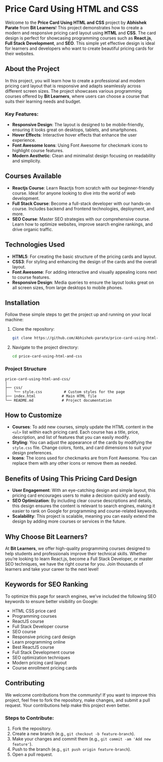 # Price Card Using HTML and CSS

Welcome to the **Price Card Using HTML and CSS** project by **Abhishek Parate** from **Bit Learners**! This project demonstrates how to create a modern and responsive pricing card layout using **HTML** and **CSS**. The card design is perfect for showcasing programming courses such as **React.js**, **Full Stack Development**, and **SEO**. This simple yet effective design is ideal for learners and developers who want to create beautiful pricing cards for their websites.

## About the Project

In this project, you will learn how to create a professional and modern pricing card layout that is responsive and adapts seamlessly across different screen sizes. The project showcases various programming courses offered by **Bit Learners**, where users can choose a course that suits their learning needs and budget.

### Key Features:

- **Responsive Design**: The layout is designed to be mobile-friendly, ensuring it looks great on desktops, tablets, and smartphones.
- **Hover Effects**: Interactive hover effects that enhance the user experience.
- **Font Awesome Icons**: Using Font Awesome for checkmark icons to highlight course features.
- **Modern Aesthetic**: Clean and minimalist design focusing on readability and simplicity.

## Courses Available

- **Reactjs Course**: Learn Reactjs from scratch with our beginner-friendly course. Ideal for anyone looking to dive into the world of web development.
- **Full Stack Course**: Become a full-stack developer with our hands-on course. Includes backend and frontend technologies, deployment, and more.
- **SEO Course**: Master SEO strategies with our comprehensive course. Learn how to optimize websites, improve search engine rankings, and drive organic traffic.

## Technologies Used

- **HTML5**: For creating the basic structure of the pricing cards and layout.
- **CSS3**: For styling and enhancing the design of the cards and the overall layout.
- **Font Awesome**: For adding interactive and visually appealing icons next to course features.
- **Responsive Design**: Media queries to ensure the layout looks great on all screen sizes, from large desktops to mobile phones.

## Installation

Follow these simple steps to get the project up and running on your local machine:


1. Clone the repository:
   ```bash
   git clone https://github.com/Abhishek-parate/price-card-using-html-and-css.git
   ```

2. Navigate to the project directory:
   ```bash
   cd price-card-using-html-and-css
   ```

### Project Structure

```
price-card-using-html-and-css/
│
├── css/
│   └── style.css          # Custom styles for the page
├── index.html            # Main HTML file
└── README.md             # Project documentation
```

## How to Customize

- **Courses**: To add new courses, simply update the HTML content in the `<ul>` list within each pricing card. Each course has a title, price, description, and list of features that you can easily modify.
- **Styling**: You can adjust the appearance of the cards by modifying the `style.css` file. Change colors, fonts, and card dimensions to suit your design preferences.
- **Icons**: The icons used for checkmarks are from Font Awesome. You can replace them with any other icons or remove them as needed.

## Benefits of Using This Pricing Card Design

- **User Engagement**: With an eye-catching design and simple layout, this pricing card encourages users to make a decision quickly and easily.
- **SEO Optimization**: By including clear course descriptions and details, this design ensures the content is relevant to search engines, making it easier to rank on Google for programming and course-related keywords.
- **Scalability**: This project is scalable, meaning you can easily extend the design by adding more courses or services in the future.

## Why Choose Bit Learners?

At **Bit Learners**, we offer high-quality programming courses designed to help students and professionals improve their technical skills. Whether you’re looking to learn React.js, become a Full Stack Developer, or master SEO techniques, we have the right course for you. Join thousands of learners and take your career to the next level!

## Keywords for SEO Ranking

To optimize this page for search engines, we’ve included the following SEO keywords to ensure better visibility on Google:

- HTML CSS price card
- Programming courses
- ReactJS course
- Full Stack Developer course
- SEO course
- Responsive pricing card design
- Learn programming online
- Best ReactJS course
- Full Stack Development course
- SEO optimization techniques
- Modern pricing card layout
- Course enrollment pricing cards

## Contributing

We welcome contributions from the community! If you want to improve this project, feel free to fork the repository, make changes, and submit a pull request. Your contributions help make this project even better.

### Steps to Contribute:
1. Fork the repository.
2. Create a new branch (e.g., `git checkout -b feature-branch`).
3. Make your changes and commit them (e.g., `git commit -am 'Add new feature'`).
4. Push to the branch (e.g., `git push origin feature-branch`).
5. Open a pull request.



